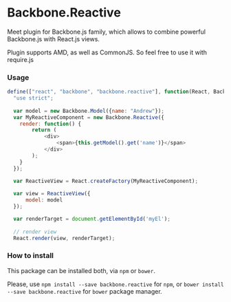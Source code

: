 # Backbone.Reactive 
Meet plugin for Backbone.js family, which allows to combine powerful Backbone.js with React.js views.   

Plugin supports AMD, as well as CommonJS. So feel free to use it with require.js

### Usage

```javascript
define(["react", "backbone", "backbone.reactive"], function(React, Backbone, Reactive) {
  "use strict";
  
  var model = new Backbone.Model({name: "Andrew"});
  var MyReactiveComponent = new Backbone.Reactive({
    render: function() {
        return (
            <div>
                <span>{this.getModel().get('name')}</span>
            </div>
        );
    }
  });
  
  var ReactiveView = React.createFactory(MyReactiveComponent);

  var view = ReactiveView({
      model: model
  });

  var renderTarget = document.getElementById('myEl');
  
  // render view
  React.render(view, renderTarget);

```

### How to install
This package can be installed both, via `npm` or `bower`.

Please, use `npm install --save backbone.reactive` for `npm`, or `bower install --save backbone.reactive` for `bower` package manager.
